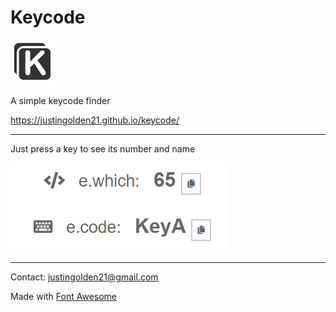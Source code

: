 # Keycode

<img src="img/logo.svg" width="72px">

A simple keycode finder

https://justingolden21.github.io/keycode/

<hr>

Just press a key to see its number and name

<img src="img/screenshot.png">

<hr>

Contact: justingolden21@gmail.com

Made with [Font Awesome](https://fontawesome.com/icons)
